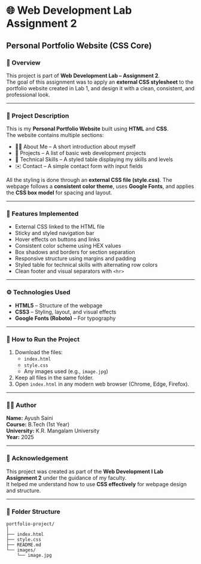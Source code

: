 # 🌐 Web Development Lab Assignment 2  
## Personal Portfolio Website (CSS Core)

### 📖 Overview
This project is part of **Web Development Lab – Assignment 2**.  
The goal of this assignment was to apply an **external CSS stylesheet** to the portfolio website created in Lab 1, and design it with a clean, consistent, and professional look.

---

### 🧩 Project Description
This is my **Personal Portfolio Website** built using **HTML** and **CSS**.  
The website contains multiple sections:
- 🧑‍🎓 About Me – A short introduction about myself  
- 💼 Projects – A list of basic web development projects  
- 🧠 Technical Skills – A styled table displaying my skills and levels  
- ✉️ Contact – A simple contact form with input fields  

All the styling is done through an **external CSS file (style.css)**. The webpage follows a **consistent color theme**, uses **Google Fonts**, and applies the **CSS box model** for spacing and layout.

---

### 🎨 Features Implemented
- External CSS linked to the HTML file  
- Sticky and styled navigation bar  
- Hover effects on buttons and links  
- Consistent color scheme using HEX values  
- Box shadows and borders for section separation  
- Responsive structure using margins and padding  
- Styled table for technical skills with alternating row colors  
- Clean footer and visual separators with `<hr>`  

---

### ⚙️ Technologies Used
- **HTML5** – Structure of the webpage  
- **CSS3** – Styling, layout, and visual effects  
- **Google Fonts (Roboto)** – For typography  

---

### 🚀 How to Run the Project
1. Download the files:  
   - `index.html`  
   - `style.css`  
   - Any images used (e.g., `image.jpg`)  
2. Keep all files in the same folder.  
3. Open `index.html` in any modern web browser (Chrome, Edge, Firefox).  

---

### 👨‍💻 Author
**Name:** Ayush Saini  
**Course:** B.Tech (1st Year)  
**University:** K.R. Mangalam University  
**Year:** 2025  

---

### 🏁 Acknowledgement
This project was created as part of the **Web Development I Lab Assignment 2** under the guidance of my faculty.  
It helped me understand how to use **CSS effectively** for webpage design and structure.

---

### 📂 Folder Structure
```
portfolio-project/
│
├── index.html
├── style.css
├── README.md
└── images/
    └── image.jpg
```
